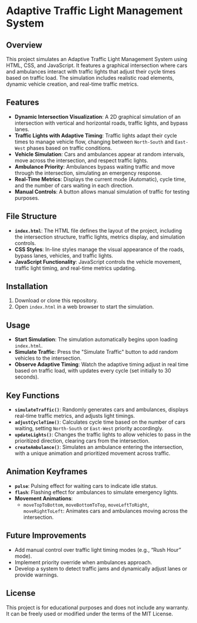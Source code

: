 # Adaptive Traffic Light Management System

## Overview
This project simulates an Adaptive Traffic Light Management System using HTML, CSS, and JavaScript. It features a graphical intersection where cars and ambulances interact with traffic lights that adjust their cycle times based on traffic load. The simulation includes realistic road elements, dynamic vehicle creation, and real-time traffic metrics.

## Features
- **Dynamic Intersection Visualization**: A 2D graphical simulation of an intersection with vertical and horizontal roads, traffic lights, and bypass lanes.
- **Traffic Lights with Adaptive Timing**: Traffic lights adapt their cycle times to manage vehicle flow, changing between `North-South` and `East-West` phases based on traffic conditions.
- **Vehicle Simulation**: Cars and ambulances appear at random intervals, move across the intersection, and respect traffic lights.
- **Ambulance Priority**: Ambulances bypass waiting traffic and move through the intersection, simulating an emergency response.
- **Real-Time Metrics**: Displays the current mode (Automatic), cycle time, and the number of cars waiting in each direction.
- **Manual Controls**: A button allows manual simulation of traffic for testing purposes.

## File Structure
- **`index.html`**: The HTML file defines the layout of the project, including the intersection structure, traffic lights, metrics display, and simulation controls.
- **CSS Styles**: In-line styles manage the visual appearance of the roads, bypass lanes, vehicles, and traffic lights.
- **JavaScript Functionality**: JavaScript controls the vehicle movement, traffic light timing, and real-time metrics updating.

## Installation
1. Download or clone this repository.
2. Open `index.html` in a web browser to start the simulation.

## Usage
- **Start Simulation**: The simulation automatically begins upon loading `index.html`.
- **Simulate Traffic**: Press the "Simulate Traffic" button to add random vehicles to the intersection.
- **Observe Adaptive Timing**: Watch the adaptive timing adjust in real time based on traffic load, with updates every cycle (set initially to 30 seconds).

## Key Functions
- **`simulateTraffic()`**: Randomly generates cars and ambulances, displays real-time traffic metrics, and adjusts light timings.
- **`adjustCycleTime()`**: Calculates cycle time based on the number of cars waiting, setting `North-South` or `East-West` priority accordingly.
- **`updateLights()`**: Changes the traffic lights to allow vehicles to pass in the prioritized direction, clearing cars from the intersection.
- **`createAmbulance()`**: Simulates an ambulance entering the intersection, with a unique animation and prioritized movement across traffic.

## Animation Keyframes
- **`pulse`**: Pulsing effect for waiting cars to indicate idle status.
- **`flash`**: Flashing effect for ambulances to simulate emergency lights.
- **Movement Animations**:
  - `moveTopToBottom`, `moveBottomToTop`, `moveLeftToRight`, `moveRightToLeft`: Animates cars and ambulances moving across the intersection.

## Future Improvements
- Add manual control over traffic light timing modes (e.g., “Rush Hour” mode).
- Implement priority override when ambulances approach.
- Develop a system to detect traffic jams and dynamically adjust lanes or provide warnings.

## License
This project is for educational purposes and does not include any warranty. It can be freely used or modified under the terms of the MIT License.
